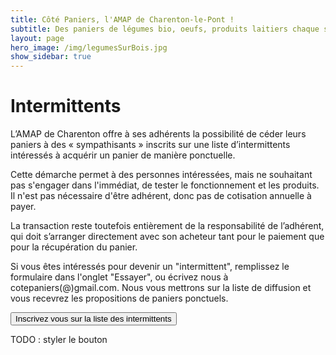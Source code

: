```yaml
---
title: Côté Paniers, l'AMAP de Charenton-le-Pont !
subtitle: Des paniers de légumes bio, oeufs, produits laitiers chaque semaine...
layout: page
hero_image: /img/legumesSurBois.jpg
show_sidebar: true
---
```


# Intermittents

L’AMAP de Charenton offre à ses adhérents la possibilité de céder leurs paniers à des « sympathisants » inscrits sur une liste d’intermittents intéressés à acquérir un panier de manière ponctuelle.

Cette démarche permet à des personnes intéressées, mais ne souhaitant pas s'engager dans l'immédiat, de tester le fonctionnement et les produits. Il n'est pas nécessaire d'être adhérent, donc pas de cotisation annuelle à payer.

La transaction reste toutefois entièrement de la responsabilité de l’adhérent, qui doit s’arranger directement avec son acheteur tant pour le paiement que pour la récupération du panier.

Si vous êtes intéressés pour devenir un "intermittent", remplissez le formulaire dans l'onglet "Essayer", ou écrivez nous à cotepaniers(@)gmail.com. Nous vous mettrons sur la liste de diffusion et vous recevrez les propositions de paniers ponctuels.

 <form>
         <button type="submit" formaction="/page_formulaireEssayer/">Inscrivez vous sur la liste des intermittents</button>
      </form>

TODO : styler le bouton

